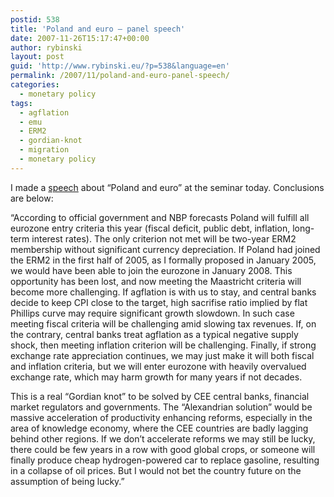 ```yaml
---
postid: 538
title: 'Poland and euro – panel speech'
date: 2007-11-26T15:17:47+00:00
author: rybinski
layout: post
guid: 'http://www.rybinski.eu/?p=538&language=en'
permalink: /2007/11/poland-and-euro-panel-speech/
categories:
  - monetary policy
tags:
  - agflation
  - emu
  - ERM2
  - gordian-knot
  - migration
  - monetary policy
---
```

I made a [speech](http://www.rybinski.eu/resources/non-modules.d/dispatcher/dispatch.php?id=2292) about “Poland and euro” at the seminar today. Conclusions are below: 

“According to official government and NBP forecasts Poland will fulfill all eurozone entry criteria this year (fiscal deficit, public debt, inflation, long-term interest rates). The only criterion not met will be two-year ERM2 membership without significant currency depreciation. If Poland had joined the ERM2 in the first half of 2005, as I formally proposed in January 2005, we would have been able to join the eurozone in January 2008. This opportunity has been lost, and now meeting the Maastricht criteria will become more challenging. If agflation is with us to stay, and central banks decide to keep CPI close to the target, high sacrifise ratio implied by flat Phillips curve may require significant growth slowdown. In such case meeting fiscal criteria will be challenging amid slowing tax revenues. If, on the contrary, central banks treat agflation as a typical negative supply shock, then meeting inflation criterion will be challenging. Finally, if strong exchange rate appreciation continues, we may just make it will both fiscal and inflation criteria, but we will enter eurozone with heavily overvalued exchange rate, which may harm growth for many years if not decades.

This is a real “Gordian knot” to be solved by CEE central banks, financial market regulators and governments. The “Alexandrian solution” would be massive acceleration of productivity enhancing reforms, especially in the area of knowledge economy, where the CEE countries are badly lagging behind other regions. If we don’t accelerate reforms we may still be lucky, there could be few years in a row with good global crops, or someone will finally produce cheap hydrogen-powered car to replace gasoline, resulting in a collapse of oil prices. But I would not bet the country future on the assumption of being lucky.”
